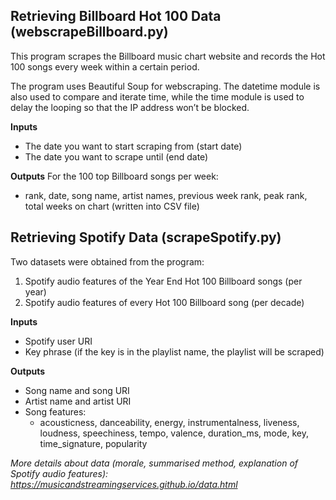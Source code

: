 <h2>Retrieving Billboard Hot 100 Data (webscrapeBillboard.py)</h2>

This program scrapes the Billboard music chart website and records the Hot 100 songs every week within a certain period.

The program uses Beautiful Soup for webscraping. The datetime module is also used to compare and iterate time, while the time module is used to delay the looping so that the IP address won’t be blocked.

**Inputs** 
* The date you want to start scraping from (start date)
* The date you want to scrape until (end date)

**Outputs**
For the 100 top Billboard songs per week: 
* rank, date, song name, artist names, previous week rank, peak rank, total weeks on chart (written into CSV file)

<h2>Retrieving Spotify Data (scrapeSpotify.py)</h2>

Two datasets were obtained from the program:
1. Spotify audio features of the Year End Hot 100 Billboard songs (per year)
2. Spotify audio features of every Hot 100 Billboard song (per decade)

**Inputs**
* Spotify user URI
* Key phrase (if the key is in the playlist name, the playlist will be scraped)

**Outputs**
* Song name and song URI
* Artist name and artist URI
* Song features:
  * acousticness, danceability, energy, instrumentalness, liveness, loudness, speechiness, tempo, valence, duration_ms, mode, key, time_signature, popularity
  
*More details about data (morale, summarised method, explanation of Spotify audio features): https://musicandstreamingservices.github.io/data.html*
